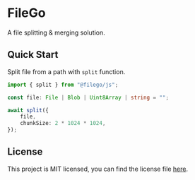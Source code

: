 # FileGo

A file splitting & merging solution.

## Quick Start

Split file from a path with `split` function.

```typescript
import { split } from "@filego/js";

const file: File | Blob | Uint8Array | string = "";

await split({
    file,
    chunkSize: 2 * 1024 * 1024,
});
```

## License

This project is MIT licensed, you can find the license file [here](./LICENSE).
